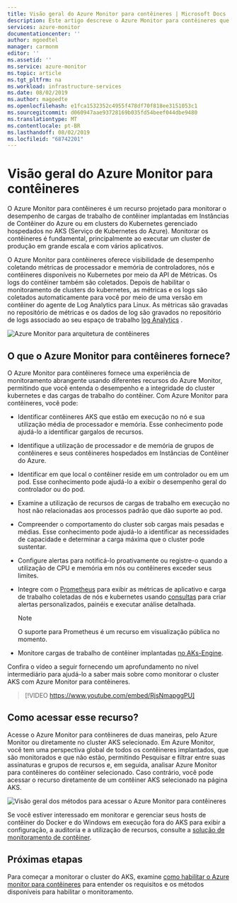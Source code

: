 ```yaml
---
title: Visão geral do Azure Monitor para contêineres | Microsoft Docs
description: Este artigo descreve o Azure Monitor para contêineres que monitora as soluções de Insights do Contêiner AKS e o valor que ele oferece monitorando a integridade dos clusters AKS e de Instâncias de Contêiner no Azure.
services: azure-monitor
documentationcenter: ''
author: mgoedtel
manager: carmonm
editor: ''
ms.assetid: ''
ms.service: azure-monitor
ms.topic: article
ms.tgt_pltfrm: na
ms.workload: infrastructure-services
ms.date: 08/02/2019
ms.author: magoedte
ms.openlocfilehash: e1fca1532352c4955f478df70f818ee3151053c1
ms.sourcegitcommit: d060947aae93728169b035fd54beef044dbe9480
ms.translationtype: MT
ms.contentlocale: pt-BR
ms.lasthandoff: 08/02/2019
ms.locfileid: "68742201"
---
```

# <a name="azure-monitor-for-containers-overview"></a>Visão geral do Azure Monitor para contêineres

O Azure Monitor para contêineres é um recurso projetado para monitorar o desempenho de cargas de trabalho de contêiner implantadas em Instâncias de Contêiner do Azure ou em clusters do Kubernetes gerenciado hospedados no AKS (Serviço de Kubernetes do Azure). Monitorar os contêineres é fundamental, principalmente ao executar um cluster de produção em grande escala e com vários aplicativos.

O Azure Monitor para contêineres oferece visibilidade de desempenho coletando métricas de processador e memória de controladores, nós e contêineres disponíveis no Kubernetes por meio da API de Métricas. Os logs do contêiner também são coletados.  Depois de habilitar o monitoramento de clusters do kubernetes, as métricas e os logs são coletados automaticamente para você por meio de uma versão em contêiner do agente de Log Analytics para Linux. As métricas são gravadas no repositório de métricas e os dados de log são gravados no repositório de logs associado ao seu espaço de trabalho [log Analytics](../log-query/log-query-overview.md) . 

![Azure Monitor para arquitetura de contêineres](./media/container-insights-overview/azmon-containers-architecture-01.png)
 
## <a name="what-does-azure-monitor-for-containers-provide"></a>O que o Azure Monitor para contêineres fornece?

O Azure Monitor para contêineres fornece uma experiência de monitoramento abrangente usando diferentes recursos do Azure Monitor, permitindo que você entenda o desempenho e a integridade do cluster kubernetes e das cargas de trabalho do contêiner. Com Azure Monitor para contêineres, você pode:

* Identificar contêineres AKS que estão em execução no nó e sua utilização média de processador e memória. Esse conhecimento pode ajudá-lo a identificar gargalos de recursos.
* Identifique a utilização de processador e de memória de grupos de contêineres e seus contêineres hospedados em Instâncias de Contêiner do Azure.  
* Identificar em que local o contêiner reside em um controlador ou em um pod. Esse conhecimento pode ajudá-lo a exibir o desempenho geral do controlador ou do pod.
* Examine a utilização de recursos de cargas de trabalho em execução no host não relacionadas aos processos padrão que dão suporte ao pod.
* Compreender o comportamento do cluster sob cargas mais pesadas e médias. Esse conhecimento pode ajudá-lo a identificar as necessidades de capacidade e determinar a carga máxima que o cluster pode sustentar. 
* Configure alertas para notificá-lo proativamente ou registre-o quando a utilização de CPU e memória em nós ou contêineres exceder seus limites.
* Integre com o [Prometheus](https://prometheus.io/docs/introduction/overview/) para exibir as métricas de aplicativo e carga de trabalho coletadas de nós e kubernetes usando [consultas](container-insights-log-search.md) para criar alertas personalizados, painéis e executar análise detalhada.

    >[!NOTE]
    >O suporte para Prometheus é um recurso em visualização pública no momento.
    >

* Monitore cargas de trabalho de contêiner implantadas [no AKs-Engine](https://github.com/microsoft/OMS-docker/tree/aks-engine).

Confira o vídeo a seguir fornecendo um aprofundamento no nível intermediário para ajudá-lo a saber mais sobre como monitorar o cluster AKS com Azure Monitor para contêineres.

> [!VIDEO https://www.youtube.com/embed/RjsNmapggPU]

## <a name="how-do-i-access-this-feature"></a>Como acessar esse recurso?

Acesse o Azure Monitor para contêineres de duas maneiras, pelo Azure Monitor ou diretamente no cluster AKS selecionado. Em Azure Monitor, você tem uma perspectiva global de todos os contêineres implantados, que são monitorados e que não estão, permitindo Pesquisar e filtrar entre suas assinaturas e grupos de recursos e, em seguida, analisar Azure Monitor para contêineres do contêiner selecionado.  Caso contrário, você pode acessar o recurso diretamente de um contêiner AKS selecionado na página AKS.  

![Visão geral dos métodos para acessar o Azure Monitor para contêineres](./media/container-insights-overview/azmon-containers-experience.png)

Se você estiver interessado em monitorar e gerenciar seus hosts de contêiner do Docker e do Windows em execução fora do AKS para exibir a configuração, a auditoria e a utilização de recursos, consulte a [solução de monitoramento de contêiner](../../azure-monitor/insights/containers.md).

## <a name="next-steps"></a>Próximas etapas

Para começar a monitorar o cluster do AKS, examine [como habilitar o Azure monitor para contêineres](container-insights-onboard.md) para entender os requisitos e os métodos disponíveis para habilitar o monitoramento.  
